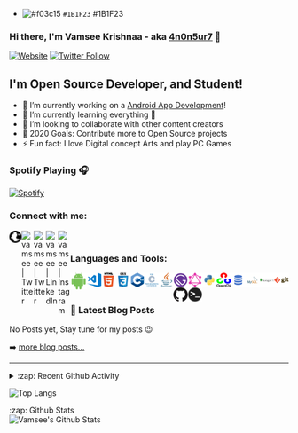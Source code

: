 - ![#f03c15](https://via.placeholder.com/15/1B1F23/000000?text=+) `#1B1F23` #1B1F23

### Hi there, I'm Vamsee Krishnaa - aka [4n0n5ur7][website] 👋

[![Website](https://img.shields.io/website?label=vamsee.me&style=for-the-badge&url=https%3A%2F%2Fvamsee.me)](https://vamsee.me)
[![Twitter Follow](https://img.shields.io/twitter/follow/4n0n5urf?color=1DA1F2&logo=twitter&style=for-the-badge)](https://twitter.com/intent/follow?original_referer=https://github.com/4n0n5urf&screen_name=4n0n5urf)

## I'm Open Source Developer, and Student!

- 🔭 I’m currently working on a [Android App Development][website]!
- 🌱 I’m currently learning everything 🤣
- 👯 I’m looking to collaborate with other content creators
- 🥅 2020 Goals: Contribute more to Open Source projects
- ⚡ Fun fact: I love Digital concept Arts and play PC Games

### Spotify Playing 🎧
[![Spotify](https://novatorem.vamsee9.vercel.app/api/spotify)](https://open.spotify.com/user/krishv9?si=IXR1l0EoSAa85aR6SRpflg)


### Connect with me:

[<img align="left" alt="vamsee.me" width="22px" src="https://raw.githubusercontent.com/iconic/open-iconic/master/svg/globe.svg" />][website]
[<img align="left" alt="vamsee | Twitter" width="22px" src="https://cdn.jsdelivr.net/npm/simple-icons@v3/icons/telegram.svg" />][telegram]
[<img align="left" alt="vamsee | Twitter" width="22px" src="https://cdn.jsdelivr.net/npm/simple-icons@v3/icons/twitter.svg" />][twitter]
[<img align="left" alt="vamsee | LinkedIn" width="22px" src="https://cdn.jsdelivr.net/npm/simple-icons@v3/icons/linkedin.svg" />][linkedin]
[<img align="left" alt="vamsee | Instagram" width="22px" src="https://cdn.jsdelivr.net/npm/simple-icons@v3/icons/instagram.svg" />][instagram]

<br />

### Languages and Tools:

<img align="left" alt="Android" width="30px" src="https://raw.githubusercontent.com/github/explore/80688e429a7d4ef2fca1e82350fe8e3517d3494d/topics/android/android.png" />
<img align="left" alt="Visual Studio Code" width="26px" src="https://raw.githubusercontent.com/github/explore/80688e429a7d4ef2fca1e82350fe8e3517d3494d/topics/visual-studio-code/visual-studio-code.png" />
<img align="left" alt="HTML5" width="26px" src="https://raw.githubusercontent.com/github/explore/80688e429a7d4ef2fca1e82350fe8e3517d3494d/topics/html/html.png" />
<img align="left" alt="CSS3" width="26px" src="https://raw.githubusercontent.com/github/explore/80688e429a7d4ef2fca1e82350fe8e3517d3494d/topics/css/css.png" />
<img align="left" alt="c++" width="26px" src="https://raw.githubusercontent.com/github/explore/80688e429a7d4ef2fca1e82350fe8e3517d3494d/topics/cpp/cpp.png" />
<img align="left" alt="c" width="26px" src="https://raw.githubusercontent.com/github/explore/80688e429a7d4ef2fca1e82350fe8e3517d3494d/topics/c/c.png" />
<img align="left" alt="java" width="26px" src="https://raw.githubusercontent.com/github/explore/80688e429a7d4ef2fca1e82350fe8e3517d3494d/topics/java/java.png" />
<img align="left" alt="Gatsby" width="26px" src="https://raw.githubusercontent.com/github/explore/e94815998e4e0713912fed477a1f346ec04c3da2/topics/gatsby/gatsby.png" />
<img align="left" alt="GraphQL" width="26px" src="https://raw.githubusercontent.com/github/explore/80688e429a7d4ef2fca1e82350fe8e3517d3494d/topics/graphql/graphql.png" />
<img align="left" alt="python" width="26px" src="https://raw.githubusercontent.com/github/explore/80688e429a7d4ef2fca1e82350fe8e3517d3494d/topics/python/python.png" />
<img align="left" alt="OpenCV" width="26px" src="https://raw.githubusercontent.com/github/explore/361e2821e2dea67711cde99c9c40ed357061cf27/topics/opencv/opencv.png" />
<img align="left" alt="SQL" width="26px" src="https://raw.githubusercontent.com/github/explore/80688e429a7d4ef2fca1e82350fe8e3517d3494d/topics/sql/sql.png" />
<img align="left" alt="MySQL" width="26px" src="https://raw.githubusercontent.com/github/explore/80688e429a7d4ef2fca1e82350fe8e3517d3494d/topics/mysql/mysql.png" />
<img align="left" alt="MongoDB" width="26px" src="https://raw.githubusercontent.com/github/explore/80688e429a7d4ef2fca1e82350fe8e3517d3494d/topics/mongodb/mongodb.png" />
<img align="left" alt="Git" width="26px" src="https://raw.githubusercontent.com/github/explore/80688e429a7d4ef2fca1e82350fe8e3517d3494d/topics/git/git.png" />
<img align="left" alt="GitHub" width="26px" src="https://raw.githubusercontent.com/github/explore/78df643247d429f6cc873026c0622819ad797942/topics/github/github.png" />
<img align="left" alt="Terminal" width="26px" src="https://raw.githubusercontent.com/github/explore/80688e429a7d4ef2fca1e82350fe8e3517d3494d/topics/terminal/terminal.png" />

<br />
<br />


### 📕 Latest Blog Posts

<!-- BLOG-POST-LIST:START -->
No Posts yet, Stay tune for my posts 😉
<!-- BLOG-POST-LIST:END -->

➡️ [more blog posts...](https://vamsee.me)

---

<details>
  <summary>:zap: Recent Github Activity</summary>
  
<!--START_SECTION:activity-->
<!--END_SECTION:activity-->

</details>
 
  ![Top Langs](https://github-readme-stats.vamsee9.vercel.app/api/top-langs/?username=vamsee9&layout=compact)

  <summary>:zap: Github Stats</summary>
  <img align="left" alt="Vamsee's Github Stats" src="https://github-readme-stats.vamsee9.vercel.app/api?username=vamsee9&show_icons=true&hide_border=true" />


[website]: https://vamsee.me
[telegram]: https://t.me/vamsee9
[twitter]: https://twitter.com/4n0n5urf
[instagram]: https://instagram.com/decodeguy
[linkedin]: https://linkedin.com/in/vamsee-krishnaa-8885911b1
